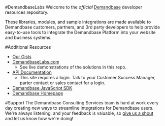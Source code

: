 #DemandbaseLabs
Welcome to the *official* [Demandbase](http://www.demandbase.com) developer resources repository.

These libraries, modules, and sample integrations are made available to Demandbase customers, partners, and 3rd party developers to help provide easy-to-use tools to integrate the Demandbase Platform into your website and business systems.


#Additional Resources
* [Our Gists](https://gist.github.com/demandbaselabs)
* [DemandbaseLabs.com](http://www.demandbaselabs.com)
  * See live demonstrations of the solutions in this repo.
* [API Documentation](http://demandbaselabs.com/docs/wiki/index.php?title=Demandbase_API_Documentation)
  * This site requires a login.  Talk to your Customer Success Manager, parter contact or sales contact for a login.
* [Demandbase JavaScript SDK](https://gist.github.com/demandbaselabs/8365109)
* [Demandbase Homepage](http://www.demandbase.com)

#Support
The Demandbase Consulting Services team is hard at work every day creating new ways to streamline integrations for Demandbase users.  We're always listening, and your feedback is valuable, so [give us a shout](mailto:support@demandbase.com) and let us know how we're doing!  
